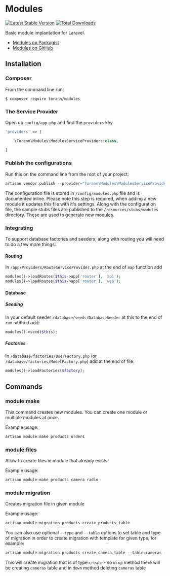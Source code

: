 # Modules

[![Latest Stable Version](https://poser.pugx.org/torann/modules/v/stable.png)](https://packagist.org/packages/torann/modules) [![Total Downloads](https://poser.pugx.org/torann/modules/downloads.png)](https://packagist.org/packages/torann/modules)

Basic module implantation for Laravel.

- [Modules on Packagist](https://packagist.org/packages/torann/modules)
- [Modules on GitHub](https://github.com/torann/modules)

## Installation

### Composer

From the command line run:

```
$ composer require torann/modules
```

### The Service Provider

Open up `config/app.php` and find the `providers` key.

```php
'providers' => [

    \Torann\Modules\ModulesServiceProvider::class,

]
```

### Publish the configurations

Run this on the command line from the root of your project:

```php
artisan vendor:publish --provider="Torann\Modules\ModulesServiceProvider"
```

The configuration file is stored in `/config/modules.php` file and is documented inline. Please note this step is required, when adding a new module it updates this file with it's settings. Along with the configuration file, the sample stubs files are published to the `/resources/stubs/modules` directory. These are used to generate new modules.

### Integrating

To support database factories and seeders, along with routing you will need to do a few more things:

#### Routing

In `/app/Providers/RouteServiceProvider.php` at the end of `map` function add

```php
modules()->loadRoutes($this->app['router'], 'api');
modules()->loadRoutes($this->app['router'], 'web');
```

#### Database

##### Seeding

In your default seeder `/database/seeds/DatabaseSeeder` at this to the end of `run` method add:

```php
modules()->seed($this);
``` 

##### Factories

In `/database/factories/UserFactory.php` (or `/database/factories/ModelFactory.php`) add at the end of file:

```php
modules()->loadFactories($factory);
```

## Commands

### module:make

This command creates new modules. You can create one module or multiple modules at once.

Example usage:

```php
artisan module:make products orders
```

### module:files

Allow to create files in module that already exists.
 
Example usage:

```php
artisan module:make products camera radio
```

### module:migration

Creates migration file in given module

Example usage:

```php
artisan module:migration products create_products_table
```

You can also use optional `--type` and `--table` options to set table and type of migration in order to create migration with template for given type, for example:

```php
artisan module:migration products create_camera_table --table=cameras --type=create
```

This will create migration that is of type `create` - so in `up` method there will be creating `cameras` table and in `down` method deleting `cameras` table